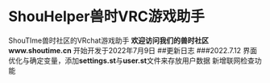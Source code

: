 # ShouHelper兽时VRC游戏助手
ShouTIme兽时社区的VRchat游戏助手
**欢迎访问我们的兽时社区www.shoutime.cn**
开始开发于2022年7月9日
##更新日志
###2022.7.12
界面优化与确定变量，添加**settings.st**与**user.st**文件来存放用户数据
新增联网检查功能
